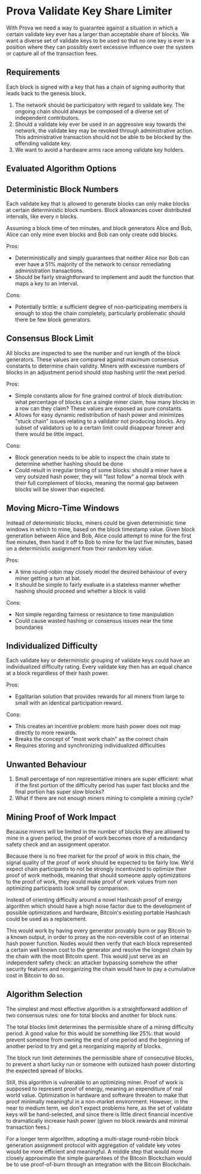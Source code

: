 # Prova Validate Key Share Limiter

With Prova we need a way to guarantee against a situation in which a certain validate key ever has a larger than acceptable share of blocks. We want a diverse set of validate keys to be used so that no one key is ever in a position where they can possibly exert excessive influence over the system or capture all of the transaction fees.

## Requirements

Each block is signed with a key that has a chain of signing authority that leads back to the genesis block.

1. The network should be participatory with regard to validate key. The ongoing chain should always be composed of a diverse set of independent contributors.
2. Should a validate key ever be used in an aggressive way towards the network, the validate key may be revoked through administrative action. This administrative transaction should not be able to be blocked by the offending validate key.
3. We want to avoid a hardware arms race among validate key holders.

## Evaluated Algorithm Options

## Deterministic Block Numbers

Each validate key that is allowed to generate blocks can only make blocks at certain deterministic block numbers. Block allowances cover distributed intervals, like every n blocks.

Assuming a block time of ten minutes, and block generators Alice and Bob, Alice can only mine even blocks and Bob can only create odd blocks.

Pros:

- Deterministically and simply guarantees that neither Alice nor Bob can ever have a 51% majority of the network to censor remediating administration transactions.
- Should be fairly straightforward to implement and audit the function that maps a key to an interval.

Cons:

- Potentially brittle: a sufficient degree of non-participating members is enough to stop the chain completely, particularly problematic should there be few block generators.

## Consensus Block Limit

All blocks are inspected to see the number and run length of the block generators. These values are compared against maximum consensus constants to determine chain validity. Miners with excessive numbers of blocks in an adjustment period should stop hashing until the next period.

Pros:

- Simple constants allow for fine grained control of block distribution: what percentage of blocks can a single miner claim, how many blocks in a row can they claim? These values are exposed as pure constants.
- Allows for easy dynamic redistribution of hash power and minimizes "stuck chain" issues relating to a validator not producing blocks. Any subset of validators up to a certain limit could disappear forever and there would be little impact.

Cons:

- Block generation needs to be able to inspect the chain state to determine whether hashing should be done
- Could result in irregular timing of some blocks: should a miner have a very outsized hash power, they will "fast follow" a normal block with their full complement of blocks, meaning the normal gap between blocks will be slower than expected.

## Moving Micro-Time Windows

Instead of deterministic blocks, miners could be given deterministic time windows in which to mine, based on the block timestamp value. Given block generation between Alice and Bob, Alice could attempt to mine for the first five minutes, then hand it off to Bob to mine for the last five minutes, based on a deterministic assignment from their random key value.

Pros:

- A time round-robin may closely model the desired behaviour of every miner getting a turn at bat.
- It should be simple to fairly evaluate in a stateless manner whether hashing should proceed and whether a block is valid

Cons:

- Not simple regarding fairness or resistance to time manipulation
- Could cause wasted hashing or consensus issues near the time boundaries

## Individualized Difficulty

Each validate key or deterministic grouping of validate keys could have an individualized difficulty rating. Every validate key then has an equal chance at a block regardless of their hash power.

Pros:

- Egalitarian solution that provides rewards for all miners from large to small with an identical participation reward.

Cons:

- This creates an incentive problem: more hash power does not map directly to more rewards.
- Breaks the concept of "most work chain" as the correct chain
- Requires storing and synchronizing individualized difficulties

## Unwanted Behaviour

1. Small percentage of non representative miners are super efficient: what if the first portion of the difficulty period has super fast blocks and the final portion has super slow blocks?
2. What if there are not enough miners mining to complete a mining cycle?

## Mining Proof of Work Impact

Because miners will be limited in the number of blocks they are allowed to mine in a given period, the proof of work becomes more of a redundancy safety check and an assignment operator.

Because there is no free market for the proof of work in this chain, the signal quality of the proof of work should be expected to be fairly low. We'd expect chain participants to not be strongly incentivized to optimize their proof of work methods, meaning that should someone apply optimizations to the proof of work, they would make proof of work values from non optimizing participants look small by comparison.

Instead of orienting difficulty around a novel Hashcash proof of energy algorithm which should have a high noise factor due to the development of possible optimizations and hardware, Bitcoin's existing portable Hashcash could be used as a replacement.

This would work by having every generator provably burn or pay Bitcoin to a known output, in order to proxy as the non-reversible cost of an internal hash power function. Nodes would then verify that each block represented a certain well known cost to the generator and resolve the longest chain by the chain with the most Bitcoin spent. This would just serve as an independent safety check: an attacker bypassing somehow the other security features and reorganizing the chain would have to pay a cumulative cost in Bitcoin to do so.

## Algorithm Selection

The simplest and most effective algorithm is a straightforward addition of two consensus rules: one for total blocks and another for block runs.

The total blocks limit determines the permissible share of a mining difficulty period. A good value for this would be something like 25%: that would prevent someone from owning the end of one period and the beginning of another period to try and get a reorganizing majority of blocks.

The block run limit determines the permissible share of consecutive blocks, to prevent a short lucky run or someone with outsized hash power distorting the expected spread of blocks.

Still, this algorithm is vulnerable to an optimizing miner. Proof of work is supposed to represent proof of energy, meaning an expenditure of real world value. Optimization in hardware and software threaten to make that proof minimally meaningful in a non-market environment. However, in the near to medium term, we don't expect problems here, as the set of validate keys will be hand-selected, and since there is little direct financial incentive to dramatically increase hash power (given no block rewards and minimal transaction fees.)

For a longer term algorithm, adopting a multi-stage round-robin block generation assignment protocol with aggregation of validate key votes would be more efficient and meaningful. A middle step that would more closely approximate the simple guarantees of the Bitcoin Blockchain would be to use proof-of-burn through an integration with the Bitcoin Blockchain.
